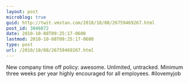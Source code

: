 ```yaml
---
layout: post
microblog: true
guid: http://twit.vmstan.com/2010/10/08/26759469267.html
post_id: 3046072
date: 2010-10-08T09:25:17-0600
lastmod: 2010-10-08T09:25:17-0600
type: post
url: /2010/10/08/26759469267.html
---
```

New company time off policy: awesome. Unlimited, untracked. Minimum three weeks per year highly encouraged for all employees. #ilovemyjob
